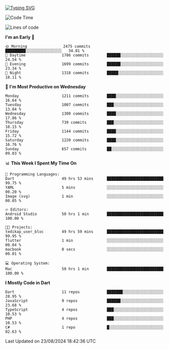 
<a href="https://git.io/typing-svg"><img src="https://readme-typing-svg.demolab.com?font=Source+Code+Pro&pause=1000&random=false&width=435&lines=Hey+%F0%9F%A5%B6+iam+Yaskraz" alt="Typing SVG" /></a>
<!--START_SECTION:waka-->
![Code Time](http://img.shields.io/badge/Code%20Time-527%20hrs%2057%20mins-blue)

![Lines of code](https://img.shields.io/badge/From%20Hello%20World%20I%27ve%20Written-4.5%20million%20lines%20of%20code-blue)

**I'm an Early 🐤** 

```text
🌞 Morning                2475 commits        █████████░░░░░░░░░░░░░░░░   34.01 % 
🌆 Daytime                1786 commits        ██████░░░░░░░░░░░░░░░░░░░   24.54 % 
🌃 Evening                1699 commits        ██████░░░░░░░░░░░░░░░░░░░   23.34 % 
🌙 Night                  1318 commits        █████░░░░░░░░░░░░░░░░░░░░   18.11 % 
```
📅 **I'm Most Productive on Wednesday** 

```text
Monday                   1211 commits        ████░░░░░░░░░░░░░░░░░░░░░   16.64 % 
Tuesday                  1007 commits        ███░░░░░░░░░░░░░░░░░░░░░░   13.84 % 
Wednesday                1300 commits        ████░░░░░░░░░░░░░░░░░░░░░   17.86 % 
Thursday                 739 commits         ███░░░░░░░░░░░░░░░░░░░░░░   10.15 % 
Friday                   1144 commits        ████░░░░░░░░░░░░░░░░░░░░░   15.72 % 
Saturday                 1220 commits        ████░░░░░░░░░░░░░░░░░░░░░   16.76 % 
Sunday                   657 commits         ██░░░░░░░░░░░░░░░░░░░░░░░   09.03 % 
```


📊 **This Week I Spent My Time On** 

```text
💬 Programming Languages: 
Dart                     49 hrs 53 mins      █████████████████████████   99.75 % 
YAML                     5 mins              ░░░░░░░░░░░░░░░░░░░░░░░░░   00.20 % 
Image (svg)              1 min               ░░░░░░░░░░░░░░░░░░░░░░░░░   00.05 % 

🔥 Editors: 
Android Studio           50 hrs 1 min        █████████████████████████   100.00 % 

🐱‍💻 Projects: 
tedikap_user_bloc        49 hrs 59 mins      █████████████████████████   99.95 % 
flutter                  1 min               ░░░░░░░░░░░░░░░░░░░░░░░░░   00.04 % 
macbook                  0 secs              ░░░░░░░░░░░░░░░░░░░░░░░░░   00.01 % 

💻 Operating System: 
Mac                      50 hrs 1 min        █████████████████████████   100.00 % 
```

**I Mostly Code in Dart** 

```text
Dart                     11 repos            ███████░░░░░░░░░░░░░░░░░░   28.95 % 
JavaScript               9 repos             ██████░░░░░░░░░░░░░░░░░░░   23.68 % 
TypeScript               4 repos             ███░░░░░░░░░░░░░░░░░░░░░░   10.53 % 
PHP                      4 repos             ███░░░░░░░░░░░░░░░░░░░░░░   10.53 % 
C#                       1 repo              █░░░░░░░░░░░░░░░░░░░░░░░░   02.63 % 
```




 Last Updated on 23/08/2024 18:42:36 UTC
<!--END_SECTION:waka-->
